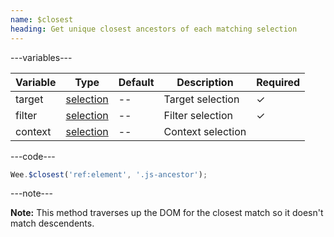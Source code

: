 ```yaml
---
name: $closest
heading: Get unique closest ancestors of each matching selection
---
```


---variables---

| Variable | Type | Default | Description | Required |
| -- | -- | -- | -- | -- |
| target | [selection](/script#selection) | -- | Target selection | ✓ |
| filter | [selection](/script#selection) | -- | Filter selection | ✓ |
| context | [selection](/script#selection) | -- | Context selection ||

---code---

```javascript
Wee.$closest('ref:element', '.js-ancestor');
```

---note---

**Note:** This method traverses up the DOM for the closest match so it doesn't match descendents.